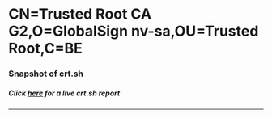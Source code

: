 # CN=Trusted Root CA G2,O=GlobalSign nv-sa,OU=Trusted Root,C=BE
### Snapshot of crt.sh
##### Click [here](https://crt.sh/?q=Serial_61124D7CCA1CD76229996F849E9BF73DDA) for a live crt.sh report

---
